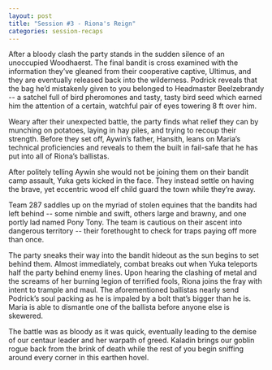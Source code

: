 ```yaml
---
layout: post
title: "Session #3 - Riona's Reign"
categories: session-recaps
---
```

After a bloody clash the party stands in the sudden silence of an unoccupied Woodhaerst. The final bandit is cross examined with the information they’ve gleaned from their cooperative captive, Ultimus, and they are eventually released back into the wilderness. Podrick reveals that the bag he’d mistakenly given to you belonged to Headmaster Beelzebrandy -- a satchel full of bird pheromones and tasty, tasty bird seed which earned him the attention of a certain, watchful pair of eyes towering 8 ft over him.

Weary after their unexpected battle, the party finds what relief they can by munching on potatoes, laying in hay piles, and trying to recoup their strength. Before they set off, Aywin’s father, Hansith, leans on Maria’s technical proficiencies and reveals to them the built in fail-safe that he has put into all of Riona’s ballistas. 

After politely telling Aywin she would not be joining them on their bandit camp assault, Yuka gets kicked in the face. They instead settle on having the brave, yet eccentric wood elf child guard the town while they’re away.

Team 287 saddles up on the myriad of stolen equines that the bandits had left behind -- some nimble and swift, others large and brawny, and one portly lad named Pony Tony. The team is cautious on their ascent into dangerous territory -- their forethought to check for traps paying off more than once.

The party sneaks their way into the bandit hideout as the sun begins to set behind them. Almost immediately, combat breaks out when Yuka teleports half the party behind enemy lines. Upon hearing the clashing of metal and the screams of her burning legion of terrified fools, Riona joins the fray with intent to trample and maul. The aforementioned ballistas nearly send Podrick’s soul packing as he is impaled by a bolt that’s bigger than he is. Maria is able to dismantle one of the ballista before anyone else is skewered. 

The battle was as bloody as it was quick, eventually leading to the demise of our centaur leader and her warpath of greed. Kaladin brings our goblin rogue back from the brink of death while the rest of you begin sniffing around every corner in this earthen hovel.
